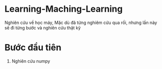 # Learning-Maching-Learning
Nghiên cứu về học máy, Mặc dù đã từng nghiêm cứu qua rồi, nhưng lần này sẽ đi từng bước và nghiên cứu thật kỹ

# Bước đầu tiên
1. Nghiên cứu numpy
